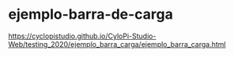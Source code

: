 # ejemplo-barra-de-carga


https://cyclopistudio.github.io/CyloPi-Studio-Web/testing_2020/ejemplo_barra_carga/ejemplo_barra_carga.html

